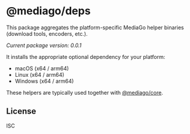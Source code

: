# @mediago/deps

This package aggregates the platform-specific MediaGo helper binaries (download tools, encoders, etc.).

_Current package version: 0.0.1_

It installs the appropriate optional dependency for your platform:

- macOS (x64 / arm64)
- Linux (x64 / arm64)
- Windows (x64 / arm64)

These helpers are typically used together with [@mediago/core](https://www.npmjs.com/package/@mediago/core).

## License

ISC

